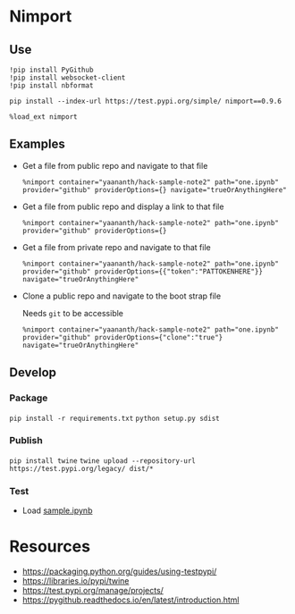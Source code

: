 # Nimport

## Use
```
!pip install PyGithub
!pip install websocket-client
!pip install nbformat
```

`pip install --index-url https://test.pypi.org/simple/ nimport==0.9.6`

`%load_ext nimport`

## Examples
- Get a file from public repo and navigate to that file
    ```
    %nimport container="yaananth/hack-sample-note2" path="one.ipynb" provider="github" providerOptions={} navigate="trueOrAnythingHere"
    ```

- Get a file from public repo and display a link to that file
    ```
    %nimport container="yaananth/hack-sample-note2" path="one.ipynb" provider="github" providerOptions={}
    ```

- Get a file from private repo and navigate to that file
    ```
    %nimport container="yaananth/hack-sample-note2" path="one.ipynb" provider="github" providerOptions={{"token":"PATTOKENHERE"}} navigate="trueOrAnythingHere"
    ```

- Clone a public repo and navigate to the boot strap file

    Needs `git` to be accessible
    ```
    %nimport container="yaananth/hack-sample-note2" path="one.ipynb" provider="github" providerOptions={"clone":"true"} navigate="trueOrAnythingHere"
    ```

## Develop

### Package
`pip install -r requirements.txt`
`python setup.py sdist`

### Publish
`pip install twine`
`twine upload --repository-url https://test.pypi.org/legacy/ dist/*`

### Test
- Load [sample.ipynb](https://github.com/yaananth/nimport/blob/master/samples/sample.ipynb)

# Resources
- https://packaging.python.org/guides/using-testpypi/
- https://libraries.io/pypi/twine
- https://test.pypi.org/manage/projects/
- https://pygithub.readthedocs.io/en/latest/introduction.html